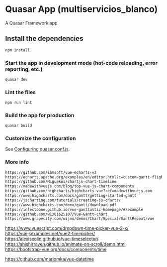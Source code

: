 # Quasar App (multiservicios_blanco)

A Quasar Framework app

## Install the dependencies
```bash
npm install
```

### Start the app in development mode (hot-code reloading, error reporting, etc.)
```bash
quasar dev
```

### Lint the files
```bash
npm run lint
```

### Build the app for production
```bash
quasar build
```

### Customize the configuration
See [Configuring quasar.conf.js](https://v1.quasar.dev/quasar-cli/quasar-conf-js).


### More info
```bash
https://github.com/ibmsoft/vue-echarts-v3
https://echarts.apache.org/examples/en/editor.html?c=custom-gantt-flight
https://github.com/Miguekos/chartjs-chart-timeline
https://madewithvuejs.com/blog/top-vue-js-chart-components
https://github.com/highcharts/highcharts-vue?ref=madewithvuejs.com
https://www.highcharts.com/docs/gantt/getting-started-gantt
https://jscharting.com/tutorials/creating-js-charts/
https://www.highcharts.com/demo/gantt/download-pdf
https://infectoone.github.io/vue-ganttastic-homepage/#/example
https://github.com/w1301625107/Vue-Gantt-chart
https://www.grapecity.com/wijmo/demos/Chart/Special/GanttRepeat/vue
```



https://www.vuescript.com/dropdown-time-picker-vue-2-x/
https://vuejsexamples.net/vue2-timepicker/
https://alexiscolin.github.io/vue-timeselector/
https://shishirraven.github.io/animate-on-scroll/demo.html
https://bootstrap-vue.org/docs/components/time

https://github.com/mariomka/vue-datetime

